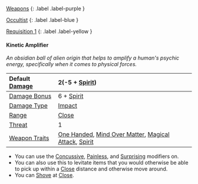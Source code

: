 
[Weapons](Game/Weapons-List)
{: .label .label-purple }

[Occultist](Game/Occultist)
{: .label .label-blue }

[Requisition 1](Game/Deployment#Requisition)
{: .label .label-yellow }
#### Kinetic Amplifier
*An obsidian ball of alien origin that helps to amplify a human's psychic energy, specifically when it comes to physical forces.*

| Default [Damage](Core/Weapons#Calculating%20Damage) | 2(-5 + [Spirit](Game/Core/Spirit)) |
| :--- | :--- |
| [Damage Bonus](Game/Core/Weapons#Damage%20Bonus) | 6 + [Spirit](Game/Core/Spirit) |
| [Damage Type](Core/Weapons#Damage%20Type) | [Impact](Game/Core/Injury#Impact) |
| [Range](Core/Weapons#Range) | [Close](Game/Core/Movement#Close) |
| [Threat](Core/Weapons#Threat) | 1 |
| [Weapon Traits](Core/Weapon-Traits) | [One Handed](Game/Core/Weapon-Traits#One%20Handed), [Mind Over Matter](Game/Core/Weapon-Traits#Mind%20Over%20Matter), [Magical Attack](Game/Core/Weapon-Traits#Magical%20Attack), [Spirit](Game/Core/Weapon-Traits#Spirit)  |

* You can use the [Concussive](Game/Core/Magical-Attacks#Concussive), [Painless](Game/Core/Magical-Attacks#Painless), and [Surprising](Game/Core/Magical-Attacks#Surprising) modifiers on.
* You can also use this to levitate items that you would otherwise be able to pick up within a [Close](Game/Core/Movement#Close) distance and otherwise move around.
* You can [Shove](Game/Core/Special-Combat-Actions#Shove) at [Close](Game/Core/Movement#Close).